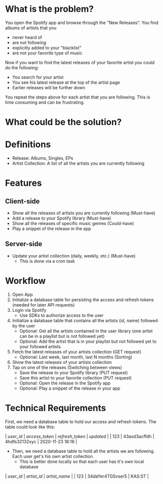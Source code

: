 
# What is the problem?
You open the Spotify app and browse through the "New Releases". 
You find albums of artists that you 
- never heard of
- are not following
- explicitly added to your "blacklist"
- are not your favorite type of music

Now if you want to find the latest releases of your favorite artist you could do the following:
- You search for your artist
- You see his latest release at the top of the artist page
- Earlier releases will be further down 

You repeat the steps above for each artist that you are following. This is time consuming and can be frustrating.

# What could be the solution?


# Definitions
- Release: Albums, Singles, EPs
- Artist Collection: A list of all the artists you are currently following


# Features

## Client-side
- Show all the releases of artists you are currently following (Must-have)
- Add a release to your Spotify library (Must-have)
- Show all the releases of specific music genres (Could-have)
- Play a snippet of the release in the app 
## Server-side
- Update your artist collection (daily, weekly, etc.) (Must-have)
  - This is done via a cron task 


# Workflow
1. Open App
2. Initialize a database table for persisting the access and refresh tokens (needed for later API requests)
3. Login via Spotify
	- Use SDKs to authorize access to the user
4. Initialize a database table that contains all the artists (id, name) followed by the user
	- Optional: Get all the artists contained in the user library (one artist can be in a playlist but is not followed yet)
	- Optional: Add the artist that is in your playlist but not followed yet to your followed artists
5. Fetch the latest releases of your artists collection (GET request)
	- Optional: Last week, last month, last N months (Sorting)
6. Show the latest releases of your artists collection 
7. Tap on one of the releases (Switching between views)
	- Save the release to your Spotify library (PUT request)
	- Save this artist to your favorite collection (PUT request)
	- Optional: Open the release in the Spotify app
	- Optional: Play a snippet of the release in your app


# Technical Requirements

First, we need a database table to hold our access and refresh tokens. The table could look like this:

| *user_id* | *access_token* | *refresh_token* | *updated* 		  |
| 123	    | 43asd3acffdh   | 4hdfs32132xyc   | 2020-11-23 18:18 |

- Then, we need a database table to hold all the artists we are following. Each user get's his own artist collection.
	- This is better done locally so that each user has it's own local database 

| *user_id* | *artist_id* 		 | *artist_name* |
| 123	    | 34daYer4TGSvser5   |  KAS:ST 		 |








